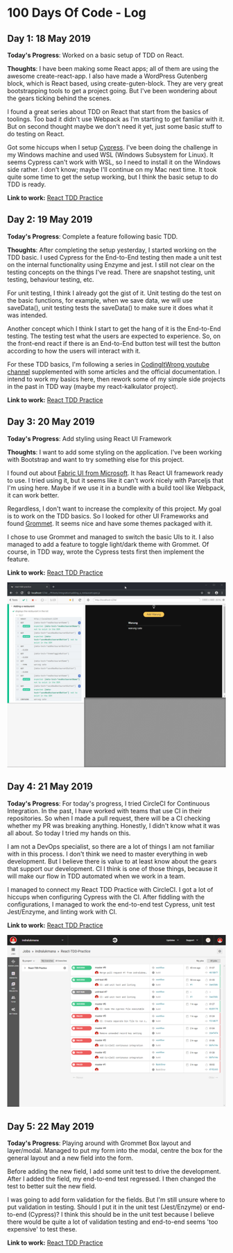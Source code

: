 # 100 Days Of Code - Log

## Day 1: 18 May 2019

**Today's Progress**: Worked on a basic setup of TDD on React.

**Thoughts**: I have been making some React apps; all of them are using the
awesome create-react-app. I also have made a WordPress Gutenberg block, which is
React based, using create-guten-block. They are very great bootstrapping tools
to get a project going. But I've been wondering about the gears ticking behind
the scenes.

I found a great series about TDD on React that start from the basics of
toolings. Too bad it didn't use Webpack as I'm starting to get familiar with it.
But on second thought maybe we don't need it yet, just some basic stuff to do
testing on React.

Got some hiccups when I setup [Cypress](http://cypress.io). I've been doing the
challenge in my Windows machine and used WSL (Windows Subsystem for Linux). It
seems Cypress can't work with WSL, so I need to install it on the Windows side
rather. I don't know; maybe I'll continue on my Mac next time. It took quite
some time to get the setup working, but I think the basic setup to do TDD is
ready.

**Link to work:**
[React TDD Practice](https://github.com/indralukmana/React-TDD-Practice)

## Day 2: 19 May 2019

**Today's Progress**: Complete a feature following basic TDD.

**Thoughts**: After completing the setup yesterday, I started working on the TDD
basic. I used Cypress for the End-to-End testing then made a unit test on the
internal functionality using Enzyme and jest. I still not clear on the testing
concepts on the things I've read. There are snapshot testing, unit testing,
behaviour testing, etc.

For unit testing, I think I already got the gist of it. Unit testing do the test
on the basic functions, for example, when we save data, we will use saveData(),
unit testing tests the saveData() to make sure it does what it was intended.

Another concept which I think I start to get the hang of it is the End-to-End
testing. The testing test what the users are expected to experience. So, on the
front-end react if there is an End-to-End button test will test the button
according to how the users will interact with it.

For these TDD basics, I'm following a series in
[CodingItWrong youtube channel](https://youtu.be/0aAdglT39go) supplemented with
some articles and the official documentation. I intend to work my basics here,
then rework some of my simple side projects in the past in TDD way (maybe my
react-kalkulator project).

**Link to work:**
[React TDD Practice](https://github.com/indralukmana/React-TDD-Practice)

## Day 3: 20 May 2019

**Today's Progress**: Add styling using React UI Framework

**Thoughts**: I want to add some styling on the application. I've been working
with Bootstrap and want to try something else for this project.

I found out about
[Fabric UI from Microsoft](https://github.com/OfficeDev/office-ui-fabric-react).
It has React UI framework ready to use. I tried using it, but it seems like it
can't work nicely with Parceljs that I'm using here. Maybe if we use it in a
bundle with a build tool like Webpack, it can work better.

Regardless, I don't want to increase the complexity of this project. My goal is
to work on the TDD basics. So I looked for other UI Frameworks and found
[Grommet](https://v2.grommet.io/). It seems nice and have some themes packaged
with it.

I chose to use Grommet and managed to switch the basic UIs to it. I also managed
to add a feature to toggle light/dark theme with Grommet. Of course, in TDD way,
wrote the Cypress tests first then implement the feature.

**Link to work:**
[React TDD Practice](https://github.com/indralukmana/React-TDD-Practice)

![Day 3 Progress](https://github.com/indralukmana/100-days-of-code/raw/master/screenshots/D3.gif)

## Day 4: 21 May 2019

**Today's Progress**: For today's progress, I tried CircleCI for Continuous
Integration. In the past, I have worked with teams that use CI in their
repositories. So when I made a pull request, there will be a CI checking whether
my PR was breaking anything. Honestly, I didn't know what it was all about. So
today I tried my hands on this.

I am not a DevOps specialist, so there are a lot of things I am not familiar
with in this process. I don't think we need to master everything in web
development. But I believe there is value to at least know about the gears that
support our development. CI I think is one of those things, because it will make
our flow in TDD automated when we work in a team.

I managed to connect my React TDD Practice with CircleCI. I got a lot of hiccups
when configuring Cypress with the CI. After fiddling with the configurations, I
managed to work the end-to-end test Cypress, unit test Jest/Enzyme, and linting
work with CI.

**Link to work:**
[React TDD Practice](https://github.com/indralukmana/React-TDD-Practice)

![Day 4 Progress](https://github.com/indralukmana/100-days-of-code/raw/master/screenshots/D4.png)

## Day 5: 22 May 2019

**Today's Progress**: Playing around with Grommet Box layout and layer/modal.
Managed to put my form into the modal, centre the box for the general layout and
a new field into the form.

Before adding the new field, I add some unit test to drive the development.
After I added the field, my end-to-end test regressed. I then changed the test
to better suit the new field.

I was going to add form validation for the fields. But I'm still unsure where to
put validation in testing. Should I put it in the unit test (Jest/Enzyme) or
end-to-end (Cypress)? I think this should be in the unit test because I believe
there would be quite a lot of validation testing and end-to-end seems 'too
expensive' to test these.

**Link to work:**
[React TDD Practice](https://github.com/indralukmana/React-TDD-Practice)
